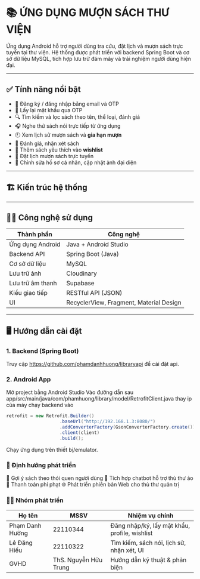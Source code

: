 # 📚 ỨNG DỤNG MƯỢN SÁCH THƯ VIỆN

Ứng dụng Android hỗ trợ người dùng tra cứu, đặt lịch và mượn sách trực tuyến tại thư viện. Hệ thống được phát triển với backend Spring Boot và cơ sở dữ liệu MySQL, tích hợp lưu trữ đám mây và trải nghiệm người dùng hiện đại.

---

## ✅ Tính năng nổi bật

- 🔐 Đăng ký / đăng nhập bằng email và OTP
- 🔁 Lấy lại mật khẩu qua OTP
- 🔍 Tìm kiếm và lọc sách theo tên, thể loại, đánh giá
- 🎧 Nghe thử sách nói trực tiếp từ ứng dụng
- 🕘 Xem lịch sử mượn sách và **gia hạn mượn**
- 📝 Đánh giá, nhận xét sách
- 💖 Thêm sách yêu thích vào **wishlist**
- 📅 Đặt lịch mượn sách trực tuyến
- 👤 Chỉnh sửa hồ sơ cá nhân, cập nhật ảnh đại diện

---

## 🏗️ Kiến trúc hệ thống


---

## 🧑‍💻 Công nghệ sử dụng

| Thành phần         | Công nghệ                       |
|--------------------|----------------------------------|
| Ứng dụng Android   | Java + Android Studio            |
| Backend API        | Spring Boot (Java)               |
| Cơ sở dữ liệu      | MySQL                            |
| Lưu trữ ảnh        | Cloudinary                       |
| Lưu trữ âm thanh   | Supabase                         |
| Kiểu giao tiếp     | RESTful API (JSON)               |
| UI                 | RecyclerView, Fragment, Material Design |

---

## 🖥️ Hướng dẫn cài đặt

### 1. Backend (Spring Boot)

Truy cập https://github.com/phamdanhhuong/libraryapi để cài đặt api.


### 2. Android App
Mở project bằng Android Studio
Vào đường dẫn sau app/src/main/java/com/phamhuong/library/model/RetrofitClient.java
thay ip của máy chạy backend vào
```java
retrofit = new Retrofit.Builder()
                    .baseUrl("http://192.168.1.3:8080/")
                    .addConverterFactory(GsonConverterFactory.create())
                    .client(client)
                    .build();
```
Chạy ứng dụng trên thiết bị/emulator.

### 📌 Định hướng phát triển
📲 Gợi ý sách theo thói quen người dùng
🤖 Tích hợp chatbot hỗ trợ thủ thư ảo
🔗 Thanh toán phí phạt
🌐 Phát triển phiên bản Web cho thủ thư quản trị

### 👨‍💻 Nhóm phát triển
| Họ tên          | MSSV                  | Nhiệm vụ chính                                |
| --------------- | --------------------- | --------------------------------------------- |
| Phạm Danh Hưởng | 22110344              | Đăng nhập/ký, lấy mật khẩu, profile, wishlist |
| Lê Đăng Hiếu    | 22110322              | Tìm kiếm, sách nói, lịch sử, nhận xét, UI     |
| GVHD            | ThS. Nguyễn Hữu Trung | Hướng dẫn kỹ thuật & phản biện                |
